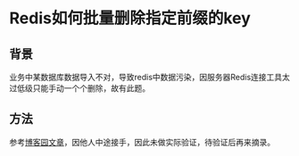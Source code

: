 # Redis如何批量删除指定前缀的key

## 背景

业务中某数据库数据导入不对，导致redis中数据污染，因服务器Redis连接工具太过低级只能手动一个个删除，故有此题。

## 方法

参考[博客园文章](https://www.cnblogs.com/lianshuiwuyi/p/17656763.html)，因他人中途接手，因此未做实际验证，待验证后再来摘录。
